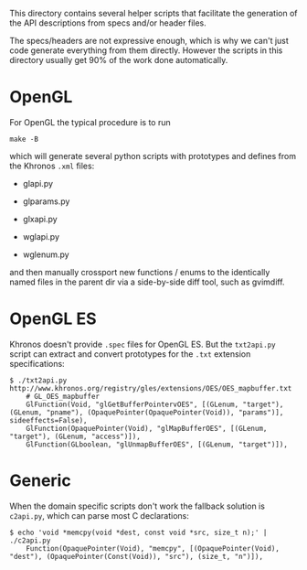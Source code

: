 This directory contains several helper scripts that facilitate the generation
of the API descriptions from specs and/or header files.

The specs/headers are not expressive enough, which is why we can't just code
generate everything from them directly.  However the scripts in this directory
usually get 90% of the work done automatically.


OpenGL
======

For OpenGL the typical procedure is to run

    make -B

which will generate several python scripts with prototypes and defines from the
Khronos `.xml` files:
    
* glapi.py

* glparams.py 

* glxapi.py 

* wglapi.py

* wglenum.py

and then manually crossport new functions / enums to the identically named
files in the parent dir via a side-by-side diff tool, such as gvimdiff.


OpenGL ES
=========

Khronos doesn't provide `.spec` files for OpenGL ES.  But the `txt2api.py` script
can extract and convert prototypes for the `.txt` extension specifications:

    $ ./txt2api.py http://www.khronos.org/registry/gles/extensions/OES/OES_mapbuffer.txt
        # GL_OES_mapbuffer
        GlFunction(Void, "glGetBufferPointervOES", [(GLenum, "target"), (GLenum, "pname"), (OpaquePointer(OpaquePointer(Void)), "params")], sideeffects=False),
        GlFunction(OpaquePointer(Void), "glMapBufferOES", [(GLenum, "target"), (GLenum, "access")]),
        GlFunction(GLboolean, "glUnmapBufferOES", [(GLenum, "target")]),


Generic
=======

When the domain specific scripts don't work the fallback solution is `c2api.py`, which can parse most C declarations:

    $ echo 'void *memcpy(void *dest, const void *src, size_t n);' | ./c2api.py 
        Function(OpaquePointer(Void), "memcpy", [(OpaquePointer(Void), "dest"), (OpaquePointer(Const(Void)), "src"), (size_t, "n")]),


